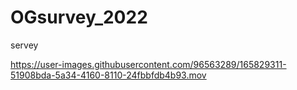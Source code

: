 # OGsurvey_2022
servey

https://user-images.githubusercontent.com/96563289/165829311-51908bda-5a34-4160-8110-24fbbfdb4b93.mov
